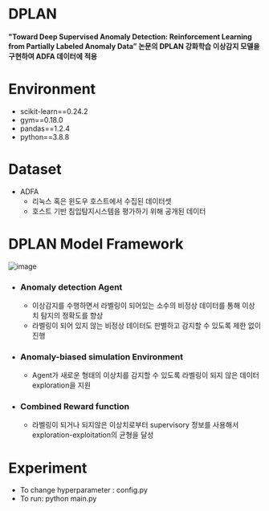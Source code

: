 #  DPLAN

#### "Toward Deep Supervised Anomaly Detection: Reinforcement Learning from Partially Labeled Anomaly Data” 논문의 DPLAN 강화학습 이상감지 모델을 구현하여 ADFA 데이터에 적용

# Environment
* scikit-learn==0.24.2
* gym==0.18.0
* pandas==1.2.4
* python==3.8.8

# Dataset 
* ADFA   
  * 리눅스 혹은 윈도우 호스트에서 수집된 데이터셋
  * 호스트 기반 침입탐지시스템을 평가하기 위해 공개된 데이터

# DPLAN Model Framework
![image](https://user-images.githubusercontent.com/121276658/209277044-16bb3bbf-7e46-4483-9d2d-fda2befbbd2d.png)
* ### Anomaly detection Agent   
  * 이상감지를 수행하면서 라벨링이 되어있는 소수의 비정상 데이터를 통해 이상치 탐지의 정확도를 향상  
  * 라벨링이 되어 있지 않는 비정상 데이터도 판별하고 감지할 수 있도록 제한 없이 진행  
 
* ### Anomaly-biased simulation Environment   
  * Agent가 새로운 형태의 이상치를 감지할 수 있도록 라벨링이 되지 않은 데이터 exploration을 지원
 
* ### Combined Reward function   
  * 라벨링이 되거나 되지않은 이상치로부터 supervisory 정보를 사용해서 exploration-exploitation의 균형을 달성

# Experiment
* To change hyperparameter : config.py  
* To run: python main.py
